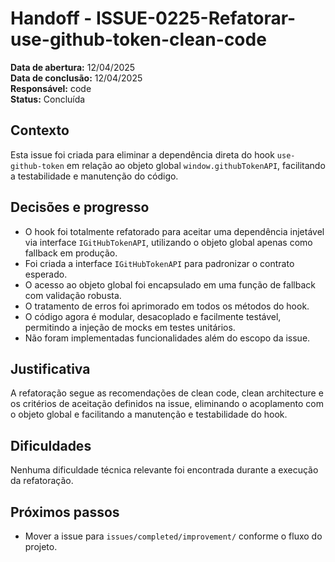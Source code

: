 # Handoff - ISSUE-0225-Refatorar-use-github-token-clean-code

**Data de abertura:** 12/04/2025  
**Data de conclusão:** 12/04/2025  
**Responsável:** code  
**Status:** Concluída

## Contexto

Esta issue foi criada para eliminar a dependência direta do hook `use-github-token` em relação ao objeto global `window.githubTokenAPI`, facilitando a testabilidade e manutenção do código.

## Decisões e progresso

- O hook foi totalmente refatorado para aceitar uma dependência injetável via interface `IGitHubTokenAPI`, utilizando o objeto global apenas como fallback em produção.
- Foi criada a interface `IGitHubTokenAPI` para padronizar o contrato esperado.
- O acesso ao objeto global foi encapsulado em uma função de fallback com validação robusta.
- O tratamento de erros foi aprimorado em todos os métodos do hook.
- O código agora é modular, desacoplado e facilmente testável, permitindo a injeção de mocks em testes unitários.
- Não foram implementadas funcionalidades além do escopo da issue.

## Justificativa

A refatoração segue as recomendações de clean code, clean architecture e os critérios de aceitação definidos na issue, eliminando o acoplamento com o objeto global e facilitando a manutenção e testabilidade do hook.

## Dificuldades

Nenhuma dificuldade técnica relevante foi encontrada durante a execução da refatoração.

## Próximos passos

- Mover a issue para `issues/completed/improvement/` conforme o fluxo do projeto.